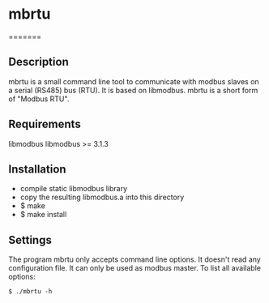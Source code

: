 # mbrtu
=======


Description
-----------

mbrtu is a small command line tool to communicate with modbus slaves on a serial (RS485) bus (RTU).
It is based on libmodbus.
mbrtu is a short form of "Modbus RTU".


Requirements
------------

libmodbus libmodbus >= 3.1.3


Installation
------------

* compile static libmodbus library
* copy the resulting libmodbus.a into this directory
* $ make
* $ make install


Settings
--------

The program mbrtu only accepts command line options. It doesn't read any configuration file.
It can only be used as modbus master.
To list all available options:

    $ ./mbrtu -h

